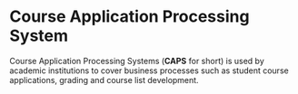 # Course Application Processing System

Course Application Processing Systems (**CAPS** for short) is used by academic institutions to cover business processes such as student course applications, grading and course list development.
